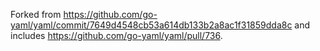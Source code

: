 Forked from https://github.com/go-yaml/yaml/commit/7649d4548cb53a614db133b2a8ac1f31859dda8c and includes https://github.com/go-yaml/yaml/pull/736.
